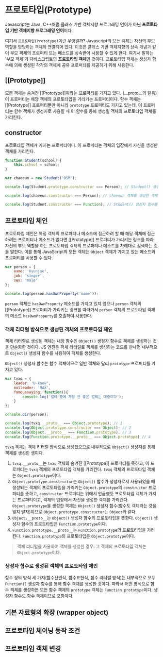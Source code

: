 # 프로토타입(Prototype)
Javascript는 Java, C++처럼 클래스 기반 객체지향 프로그래밍 언어가 아닌 **프로토타입 기반 객체지향 프로그래밍 언어**이다.

여기서 `프로토타입(Prototype)`이란 무엇일까? Javascript의 모든 객체는 자신의 부모 역할을 담당하는 객체와 연결되어 있다. 이것은 클래스 기반 객체지향의 상속 개념과 같이 부모 객체의 프로퍼티 또는 메소드를 상속받아 사용할 수 있게 한다. 여기서 말하는 '부모 객체'가 자바스크립트의 **프로토타입 객체**인 것이다. 프로토타입 객체는 생성자 함수에 의해 생성된 각각의 객체에 공유 프로퍼티를 제공하기 위해 사용한다.

## [[Prototype]]
모든 객체는 숨겨진 [[Prototype]]이라는 프로퍼티를 가지고 있다. (__proto__와 같음) 이 프로퍼티는 해당 객체의 프로토타입을 가리키는 프로퍼티이다. 함수 객체는 [[Prototype]] 프로퍼티뿐만 아니라 `prototype` 프로퍼티도 가지고 있는데, 이 프로퍼티는 함수 객체가 생성자로 사용될 때 이 함수를 통해 생성될 객체의 프로토타입 객체를 가리킨다.

## constructor
프로토타입 객체가 가지는 프로퍼티이다. 이 프로퍼티는 객체의 입장에서 자신을 생성한 객체를 가리킨다.

``` JavaScript
function Student(school) {
    this.school = school;
}

var chaeeun = new Student('DSM');

console.log(Student.prototype.constructor === Person); // Student() 생성자 함수에 의해 생성된 객체를 생성한 객체는 Student() 생성자 함수

console.log(chaeeun.constructor === Person); // chaeeun 객체를 생성한 객체는 Student() 생성자 함수

console.log(Student.constructor === Function); // Student() 생성자 함수를 생성한 객체는 Fucntion() 생성자 함수
```

## 프로토타입 체인
프로토타입 체인은 특정 객체의 프로퍼티나 메소드에 접근하려 할 때 해당 객체에 접근하려는 프로퍼티나 메소드가 없다면 [[Prototype]] 프로퍼티가 가리키는 링크를 따라 자신의 부모 역할을 하는 프로토타입 객체의 프로퍼티나 메소드를 차례대로 검색하는 것을 말한다. 이를 통해 JavaScript의 모든 객체는 `Object` 객체가 가지고 있는 메소드와 프로퍼티를 사용할 수 있다.

``` Javascript
var person = {
    name: 'Hyunjae',
    job: 'singer',
    sex: 'male'
};

console.log(person.hasOwnProperty('name'));
```
`person` 객체는 `hasOwnProperty` 메소드를 가지고 있지 않으나 `person` 객체의 [[Prototype]] 프로퍼티가 가리키는 링크를 따라가서 `person` 객체의 프로토타입 객체의 메소드 `hasOwnProperty`를 호출하여 사용한다.

### 객체 리터럴 방식으로 생성된 객체의 프로토타입 체인
객체 리터럴로 생성된 객체는 내장 함수인 `Object()` 생정자 함수로 객체를 생성하는 것을 단순화한 것이다. JS 엔진은 객체 리터럴로 객체를 생성하는 코드를 만나면 내부적으로 `Object()` 생성자 함수를 사용하여 객체를 생성한다.

`Object()` 생성자 함수는 함수 객체이므로 일반 객체와 달리 `prototype` 프로퍼티를 가지고 있다.

``` Javascript
var tvxq = {
    leader: 'U-know',
    notleader: 'MAX',
    famoussaying: function(){
        console.log('벌레 중에 가장 안 좋은 벌레는 대충이다');
    }
};

console.dir(person);

console.log(tvxq.__proto__ === Object.prototype); // 1
console.log(Object.prototype.constructor === Object); // 2
console.log(Object.__proto__ === Function.prototype); // 3
console.log(Function.prototype.__proto__ === Object.prototype) // 4
```
`tvxq` 객체는 객체 리터럴 방식으로 생성했으므로 내부적으로 `Object()` 생성자를 통해 객체를 생성한 셈이다.

1. `tvxq.__proto__`는 `tvxq` 객체의 숨겨진 [[Prototype]] 프로퍼티를 뜻하고, 이 프로퍼티는 `tvxq` 객체의 프로토타입 객체를 가리킨다. `tvxq` 객체의 프로토타입 객체는 `Object.prototype`이다.
2. `Object.prototype.constructor`는 `Object()` 함수가 생성자로서 사용되었을 때 생성되는 객체의 프로토타입을 가리키는 `Object.prototype`의 `constructor` 프로퍼티를 뜻하고, `constructor` 프로퍼티는 위에서 언급했듯 프로토타입 객체가 가지는 프로퍼티이고, 객체의 입장에서 자신을 생성한 객체를 가리킨다. `Object.prototype`을 생성한 객체는 `Object()` 생성자 함수(함수도 객체라는 것을 잊지 말자)이므로 `Object.prototype.constructor`는 `Object`와 같다.
3. `Object.__proto__`는 `Object()` 생성자 함수의 프로토타입을 뜻한다. `Object()` 생성자 함수의 프로토타입은 `Function.prototype`이다.
4. `Function.prototype.__proto__`는 `Function.prototype`의 프로토타입을 가리킨다. `Function.prototype`의 프로토타입은 `Object.prototype`이다.

> 객체 리터럴을 사용하여 객체를 생성한 경우: 그 객체의 프로토타입 객체는 `Object.prototype`이다.

### 생성자 함수로 생성된 객체의 프로토타입 체인
함수 정의 방식 세 가지(함수선언식, 함수표현식, 함수 리터럴 방식)는 내부적으로 모두 `Function()` 생성자 함수를 통해 함수 객체를 생성한 것이다. 따라서 어떤 방식으로 함수 객체를 생성하든 모든 함수 객체의 `prototype` 객체는 `Function.prototype`이다. 생성자 함수도 함수 객체이므로 포함이다.

## 기본 자료형의 확장 (wrapper object)
## 프로토타입 체이닝 동작 조건
## 프로토타입 객체 변경